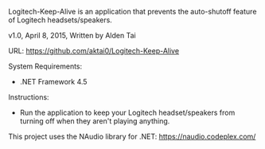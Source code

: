 Logitech-Keep-Alive is an application that prevents the auto-shutoff feature of Logitech headsets/speakers.

v1.0, April 8, 2015, Written by Alden Tai

URL: https://github.com/aktai0/Logitech-Keep-Alive

System Requirements:
- .NET Framework 4.5

Instructions: 
- Run the application to keep your Logitech headset/speakers from turning off when they aren't playing anything.

This project uses the NAudio library for .NET: https://naudio.codeplex.com/

